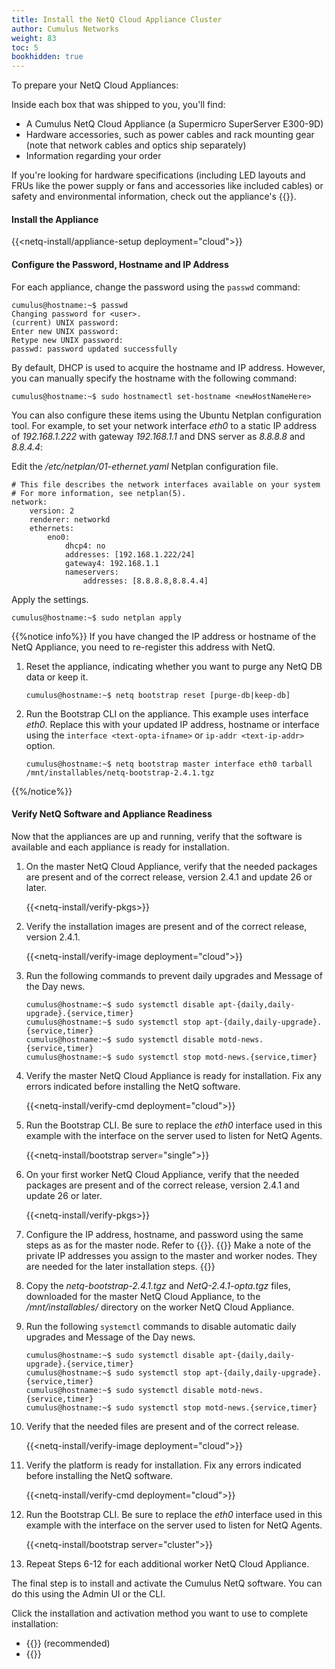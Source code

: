 ```yaml
---
title: Install the NetQ Cloud Appliance Cluster
author: Cumulus Networks
weight: 83
toc: 5
bookhidden: true
---
```

To prepare your NetQ Cloud Appliances:

Inside each box that was shipped to you, you'll find:

- A Cumulus NetQ Cloud Appliance (a Supermicro SuperServer E300-9D)
- Hardware accessories, such as power cables and rack mounting gear (note that network cables and optics ship separately)
- Information regarding your order

If you're looking for hardware specifications (including LED layouts and FRUs like the power supply or fans and accessories like included cables) or safety and environmental information, check out the appliance's {{<exlink url="https://www.supermicro.com/manuals/superserver/mini-itx/MNL-2094.pdf" text="user manual">}}.

#### Install the Appliance

{{<netq-install/appliance-setup deployment="cloud">}}

#### Configure the Password, Hostname and IP Address

For each appliance, change the password using the `passwd` command:

```
cumulus@hostname:~$ passwd
Changing password for <user>.
(current) UNIX password:
Enter new UNIX password:
Retype new UNIX password:
passwd: password updated successfully
```

By default, DHCP is used to acquire the hostname and IP address. However, you can manually specify the hostname with the following command:

```
cumulus@hostname:~$ sudo hostnamectl set-hostname <newHostNameHere>
```

You can also configure these items using the Ubuntu Netplan configuration tool. For example, to set your network interface *eth0* to a static IP address of *192.168.1.222* with gateway *192.168.1.1* and DNS server as *8.8.8.8* and *8.8.4.4*:

Edit the */etc/netplan/01-ethernet.yaml* Netplan configuration file.

```
# This file describes the network interfaces available on your system
# For more information, see netplan(5).
network:
    version: 2
    renderer: networkd
    ethernets:
        eno0:
            dhcp4: no
            addresses: [192.168.1.222/24]
            gateway4: 192.168.1.1
            nameservers:
                addresses: [8.8.8.8,8.8.4.4]
```

Apply the settings.

```
cumulus@hostname:~$ sudo netplan apply
```

{{%notice info%}}
If you have changed the IP address or hostname of the NetQ Appliance, you need to re-register this address with NetQ.

1. Reset the appliance, indicating whether you want to purge any NetQ DB data or keep it.

    ```
    cumulus@hostname:~$ netq bootstrap reset [purge-db|keep-db]
    ```

2. Run the Bootstrap CLI on the appliance. This example uses interface *eth0*. Replace this with your updated IP address, hostname or interface using the `interface <text-opta-ifname>` or `ip-addr <text-ip-addr>` option.

    ```
    cumulus@hostname:~$ netq bootstrap master interface eth0 tarball /mnt/installables/netq-bootstrap-2.4.1.tgz
    ```

{{%/notice%}}

#### Verify NetQ Software and Appliance Readiness

Now that the appliances are up and running, verify that the software is available and each appliance is ready for installation.

1. On the master NetQ Cloud Appliance, verify that the needed packages are present and of the correct release, version 2.4.1 and update 26 or later.

    {{<netq-install/verify-pkgs>}}

2. Verify the installation images are present and of the correct release, version 2.4.1.

    {{<netq-install/verify-image deployment="cloud">}}

3. Run the following commands to prevent daily upgrades and Message of the Day news.

    ```
    cumulus@hostname:~$ sudo systemctl disable apt-{daily,daily-upgrade}.{service,timer}
    cumulus@hostname:~$ sudo systemctl stop apt-{daily,daily-upgrade}.{service,timer}
    cumulus@hostname:~$ sudo systemctl disable motd-news.{service,timer}
    cumulus@hostname:~$ sudo systemctl stop motd-news.{service,timer}
    ```

4. Verify the master NetQ Cloud Appliance is ready for installation. Fix any errors indicated before installing the NetQ software.

    {{<netq-install/verify-cmd deployment="cloud">}}

5. Run the Bootstrap CLI. Be sure to replace the *eth0* interface used in this example with the interface on the server used to listen for NetQ Agents.

    {{<netq-install/bootstrap server="single">}}

6. On your first worker NetQ Cloud Appliance, verify that the needed packages are present and of the correct release, version 2.4.1 and update 26 or later.

    {{<netq-install/verify-pkgs>}}

7. Configure the IP address, hostname, and password using the same steps as as for the master node. Refer to {{<link url="#configure-the-password-hostname-and-ip-address" text="Configure the Password, Hostname, and IP Address">}}.
    {{<notice note>}}
Make a note of the private IP addresses you assign to the master and worker nodes. They are needed for the later installation steps.
    {{</notice>}}

8. Copy the *netq-bootstrap-2.4.1.tgz* and *NetQ-2.4.1-opta.tgz* files,  downloaded for the master NetQ Cloud Appliance, to the */mnt/installables/* directory on the worker NetQ Cloud Appliance.

9. Run the following `systemctl` commands to disable automatic daily upgrades and Message of the Day news.

    ```
    cumulus@hostname:~$ sudo systemctl disable apt-{daily,daily-upgrade}.{service,timer}
    cumulus@hostname:~$ sudo systemctl stop apt-{daily,daily-upgrade}.{service,timer}
    cumulus@hostname:~$ sudo systemctl disable motd-news.{service,timer}
    cumulus@hostname:~$ sudo systemctl stop motd-news.{service,timer}
    ```

10. Verify that the needed files are present and of the correct release.

    {{<netq-install/verify-image deployment="cloud">}}

11. Verify the platform is ready for installation. Fix any errors indicated before installing the NetQ software.

    {{<netq-install/verify-cmd deployment="cloud">}}

12. Run the Bootstrap CLI. Be sure to replace the *eth0* interface used in this example with the interface on the server used to listen for NetQ Agents.

    {{<netq-install/bootstrap server="cluster">}}

13. Repeat Steps 6-12 for each additional worker NetQ Cloud Appliance.

The final step is to install and activate the Cumulus NetQ software.  You can do this using the Admin UI or the CLI.

Click the installation and activation method you want to use to complete installation:

- {{<link title="Install NetQ Using the Admin UI" text="Use the Admin UI">}} (recommended)
- {{<link title="Install NetQ Using the CLI" text="Use the CLI">}}